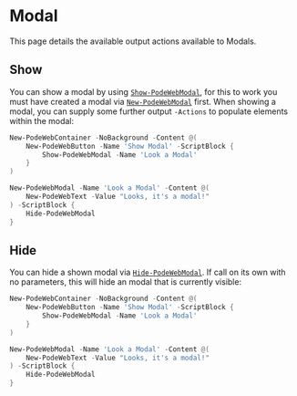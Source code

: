 # Modal

This page details the available output actions available to Modals.

## Show

You can show a modal by using [`Show-PodeWebModal`](../../../Functions/Outputs/Show-PodeWebModal), for this to work you must have created a modal via [`New-PodeWebModal`](../../../Functions/Layouts/New-PodeWebModal) first. When showing a modal, you can supply some further output `-Actions` to populate elements within the modal:

```powershell
New-PodeWebContainer -NoBackground -Content @(
    New-PodeWebButton -Name 'Show Modal' -ScriptBlock {
        Show-PodeWebModal -Name 'Look a Modal'
    }
)

New-PodeWebModal -Name 'Look a Modal' -Content @(
    New-PodeWebText -Value "Looks, it's a modal!"
) -ScriptBlock {
    Hide-PodeWebModal
}
```

## Hide

You can hide a shown modal via [`Hide-PodeWebModal`](../../../Functions/Outputs/Hide-PodeWebModal). If call on its own with no parameters, this will hide an modal that is currently visible:

```powershell
New-PodeWebContainer -NoBackground -Content @(
    New-PodeWebButton -Name 'Show Modal' -ScriptBlock {
        Show-PodeWebModal -Name 'Look a Modal'
    }
)

New-PodeWebModal -Name 'Look a Modal' -Content @(
    New-PodeWebText -Value "Looks, it's a modal!"
) -ScriptBlock {
    Hide-PodeWebModal
}
```
